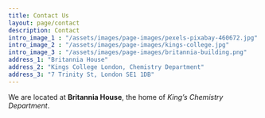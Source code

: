 ```yaml
---
title: Contact Us
layout: page/contact
description: Contact
intro_image_1 : "/assets/images/page-images/pexels-pixabay-460672.jpg"
intro_image_2 : "/assets/images/page-images/kings-college.jpg"
intro_image_3 : "/assets/images/page-images/britannia-building.png"
address_1: "Britannia House"
address_2: "Kings College London, Chemistry Department"
address_3: "7 Trinity St, London SE1 1DB"
---
```


We are located at <b>Britannia House</b>, the home of <i>King’s Chemistry Department</i>.


